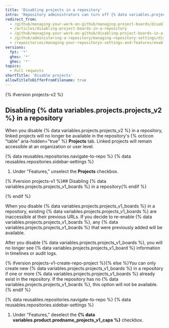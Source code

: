 ```yaml
---
title: 'Disabling projects in a repository'
intro: 'Repository administrators can turn off {% data variables.projects.projects_v2_and_v1 %} for a repository if you or your team choose not to use projects.'
redirect_from:
  - /github/managing-your-work-on-github/managing-project-boards/disabling-project-boards-in-a-repository
  - /articles/disabling-project-boards-in-a-repository
  - /github/managing-your-work-on-github/disabling-project-boards-in-a-repository
  - /github/administering-a-repository/managing-repository-settings/disabling-project-boards-in-a-repository
  - /repositories/managing-your-repositorys-settings-and-features/enabling-features-for-your-repository/disabling-project-boards-in-a-repository
versions:
  fpt: '*'
  ghes: '*'
  ghec: '*'
topics:
  - Pull requests
shortTitle: 'Disable projects'
allowTitleToDifferFromFilename: true
---
```


{% ifversion projects-v2 %}

## Disabling {% data variables.projects.projects_v2 %} in a repository

When you disable {% data variables.projects.projects_v2 %} in a repository, linked projects will no longer be available in the repository's {% octicon "table" aria-hidden="true" %} **Projects** tab. Linked projects will remain accessible at an organization or user level.

{% data reusables.repositories.navigate-to-repo %}
{% data reusables.repositories.sidebar-settings %}
1. Under "Features," unselect the **Projects** checkbox.

{% ifversion projects-v1 %}## Disabling {% data variables.projects.projects_v1_boards %} in a repository{% endif %}

{% endif %}

When you disable {% data variables.projects.projects_v1_boards %} in a repository, existing {% data variables.projects.projects_v1_boards %} are inaccessible at their previous URLs. If you decide to re-enable {% data variables.projects.projects_v1_boards %}, any {% data variables.projects.projects_v1_boards %} that were previously added will be available.

After you disable {% data variables.projects.projects_v1_boards %}, you will no longer see {% data variables.projects.projects_v1_board %} information in timelines or audit logs.

{% ifversion projects-v1-create-repo-project %}{% else %}You can only create new {% data variables.projects.projects_v1_boards %} in a repository if one or more {% data variables.projects.projects_v1_boards %} already exist in the repository. If the repository has no {% data variables.projects.projects_v1_boards %}, this option will not be available.{% endif %}

{% data reusables.repositories.navigate-to-repo %}
{% data reusables.repositories.sidebar-settings %}
1. Under "Features," deselect the **{% data variables.product.prodname_projects_v1_caps %}** checkbox.
